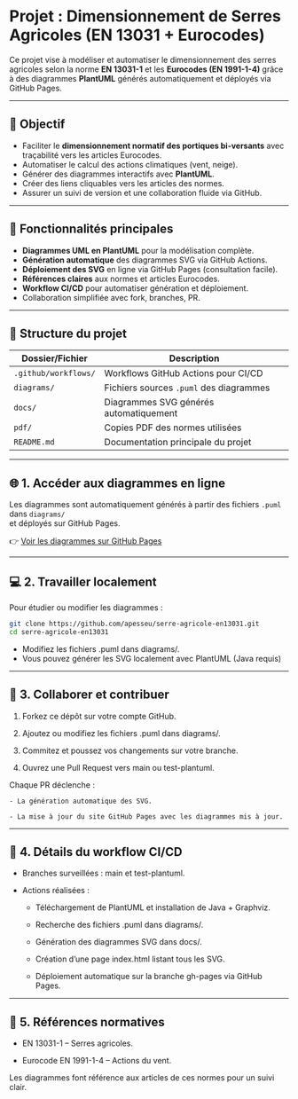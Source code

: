 # Projet : Dimensionnement de Serres Agricoles (EN 13031 + Eurocodes)

Ce projet vise à modéliser et automatiser le dimensionnement des serres agricoles selon la norme **EN 13031-1** et les **Eurocodes (EN 1991-1-4)** grâce à des diagrammes **PlantUML** générés automatiquement et déployés via GitHub Pages.

---

## 🎯 Objectif

- Faciliter le **dimensionnement normatif des portiques bi-versants** avec traçabilité vers les articles Eurocodes.  
- Automatiser le calcul des actions climatiques (vent, neige).  
- Générer des diagrammes interactifs avec **PlantUML**.  
- Créer des liens cliquables vers les articles des normes.  
- Assurer un suivi de version et une collaboration fluide via GitHub.

---

## 🚀 Fonctionnalités principales

- **Diagrammes UML en PlantUML** pour la modélisation complète.  
- **Génération automatique** des diagrammes SVG via GitHub Actions.  
- **Déploiement des SVG** en ligne via GitHub Pages (consultation facile).  
- **Références claires** aux normes et articles Eurocodes.  
- **Workflow CI/CD** pour automatiser génération et déploiement.  
- Collaboration simplifiée avec fork, branches, PR.

---

## 📁 Structure du projet

| Dossier/Fichier              | Description                                      |
|-----------------------------|------------------------------------------------|
| `.github/workflows/`         | Workflows GitHub Actions pour CI/CD             |
| `diagrams/`                 | Fichiers sources `.puml` des diagrammes          |
| `docs/`                     | Diagrammes SVG générés automatiquement            |
| `pdf/`                      | Copies PDF des normes utilisées                    |
| `README.md`                 | Documentation principale du projet                  |

---

## 🌐 1. Accéder aux diagrammes en ligne

Les diagrammes sont automatiquement générés à partir des fichiers `.puml` dans `diagrams/`  
et déployés sur GitHub Pages.  

👉 [Voir les diagrammes sur GitHub Pages](https://apesseu.github.io/serre-agricole-en13031/)

---

## 💻 2. Travailler localement

Pour étudier ou modifier les diagrammes :  

```bash
git clone https://github.com/apesseu/serre-agricole-en13031.git
cd serre-agricole-en13031
```
- Modifiez les fichiers .puml dans diagrams/.
- Vous pouvez générer les SVG localement avec PlantUML (Java requis) 

---

## 🤝 3. Collaborer et contribuer

1. Forkez ce dépôt sur votre compte GitHub.

2. Ajoutez ou modifiez les fichiers .puml dans diagrams/.

3. Commitez et poussez vos changements sur votre branche.

4. Ouvrez une Pull Request vers main ou test-plantuml.

Chaque PR déclenche :

    - La génération automatique des SVG.

    - La mise à jour du site GitHub Pages avec les diagrammes mis à jour.

---

## 🔧 4. Détails du workflow CI/CD

- Branches surveillées : main et test-plantuml.

- Actions réalisées :

    - Téléchargement de PlantUML et installation de Java + Graphviz.

    - Recherche des fichiers .puml dans diagrams/.

    - Génération des diagrammes SVG dans docs/.

    - Création d’une page index.html listant tous les SVG.

    - Déploiement automatique sur la branche gh-pages via GitHub Pages.

---

## 📜 5. Références normatives

- EN 13031-1 – Serres agricoles.

- Eurocode EN 1991-1-4 – Actions du vent.

Les diagrammes font référence aux articles de ces normes pour un suivi clair.
